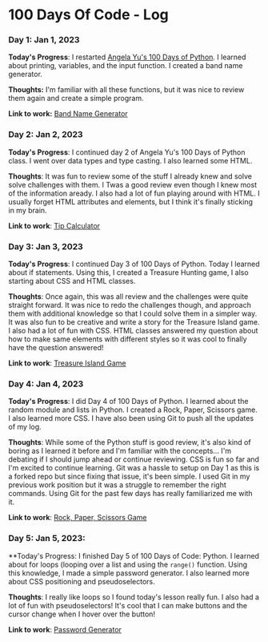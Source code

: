 # 100 Days Of Code - Log

### Day 1: Jan 1, 2023

**Today's Progress**: I restarted [Angela Yu's 100 Days of Python](https://www.udemy.com/course/100-days-of-code/). I learned about printing, variables, and the input function. I created a band name generator.

**Thoughts:** I'm familiar with all these functions, but it was nice to review them again and create a simple program. 

**Link to work:** [Band Name Generator](https://replit.com/@winniez98/band-name-generator#main.py)


### Day 2: Jan 2, 2023

**Today's Progress**: I continued day 2 of Angela Yu's 100 Days of Python class. I went over data types and type casting. I also learned some HTML.

**Thoughts**: It was fun to review some of the stuff I already knew and solve solve challenges with them. I Twas a good review even though I knew most of the information aready. I also had a lot of fun playing around with HTML. I usually forget HTML attributes and elements, but I think it's finally sticking in my brain.

**Link to work**: [Tip Calculator](https://replit.com/@winniez98/tip-calculator-start-1#main.py)


### Day 3: Jan 3, 2023

**Today's Progress**: I continued Day 3 of 100 Days of Python. Today I learned about if statements. Using this, I created a Treasure Hunting game, I also starting about CSS and HTML classes.

**Thoughts**: Once again, this was all review and the challenges were quite straight forward. It was nice to redo the challenges though, and approach them with additional knowledge so that I could solve them in a simpler way. It was also fun to be creative and write a story for the Treasure Island game. I also had a lot of fun with CSS. HTML classes answered my question about how to make same elements with different styles so it was cool to finally have the question answered!

**Link to work**: [Treasure Island Game](https://replit.com/@winniez98/treasure-island-start-1#main.py)


### Day 4: Jan 4, 2023

**Today's Progress**: I did Day 4 of 100 Days of Python. I learned about the random module and lists in Python. I created a Rock, Paper, Scissors game. I also learned more CSS. I have also been using Git to push all the updates of my log.

**Thoughts**: While some of the Python stuff is good review, it's also kind of boring as I learned it before and I'm familiar with the concepts... I'm debating if I should jump ahead or continue reviewing. CSS is fun so far and I'm excited to continue learning. Git was a hassle to setup on Day 1 as this is a forked repo but since fixing that issue, it's been simple. I used Git in my previous work position but it was a struggle to remember the right commands. Using Git for the past few days has really familiarized me with it.

**Link to work**: [Rock, Paper, Scissors Game](https://replit.com/@winniez98/rock-paper-scissors-start-1#main.py)


### Day 5: Jan 5, 2023:

**Today's Progress: I finished Day 5 of 100 Days of Code: Python. I learned about for loops (looping over a list and using the `range()` function. Using this knowledge, I made a simple password generator. I also learned more about CSS positioning and pseudoselectors.

**Thoughts**: I really like loops so I found today's lesson really fun. I also had a lot of fun with pseudoselectors! It's cool that I can make buttons and the cursor change when I hover over the button!

**Link to work**: [Password Generator](https://replit.com/@winniez98/password-generator-start-1#main.py) 
